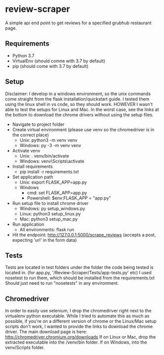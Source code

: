 # review-scraper
A simple api end point to get reviews for a specified grubhub restaurant page.

## Requirements
+ Python 3.7
+ VirtualEnv (should comne with 3.7 by default)
+ pip (should come with 3.7 by default)

## Setup
Disclaimer: I develop in a windows environment, so the unix commands come straight from the flask installation/quickstart guide. I tested them using the linux shell in vs code, so they should work. HOWEVER I wasn't able to test the setups for Linux and Mac. In the worst case, see the links at the bottom to download the chrome drivers without using the setup files.

+ Navigate to project folder
+ Create virtual environment (please use venv so the chromedriver is in the correct place)
  + Unix: python3 -m venv venv
  + Windows: py -3 -m venv venv
+ Activate venv
  + Unix: . venv/bin/activate
  + Windows: venv\Scripts\activate
+ Install requirements
  + pip install -r requirements.txt
+ Set application path
  + Unix: export FLASK_APP=app.py
  + Windows
    + cmd: set FLASK_APP=app.py
    + Powershell: $env:FLASK_APP = "app.py"
+ Run setup file to install chrome driver
  + Windows: py setup_windows.py
  + Linux: python3 setup_linux.py
  + Mac: python3 setup_mac.py
+ Run application
  + All environments: flask run
+ Hit the endpoint: http://127.0.0.1:5000/scrape_reviews (accepts a post, expecting 'url' in the form data)

## Tests
Tests are located in test folders under the folder the code being tested is located in. (for app.py, '/Review-Scraper/Tests/app-tests.py' etc)
I used nosetest to run them, which should be installed from the requirements.txt
Should just need to run "nosetests" in any environment.

## Chromedriver
In order to easily use selenium, I drop the chromedriver right next to the virtualenv python executable. While I tried to automate this as much as possible,
if you're on a different version of chrome or the Linux/Mac setup scripts don't work, I wanted to provide the links to download the chrome driver.
The main download page is here: http://chromedriver.chromium.org/downloads
If on Linux or Mac, drop the extracted executable into the /venv/bin folder. If on Windows, into the venv/Scripts folder.